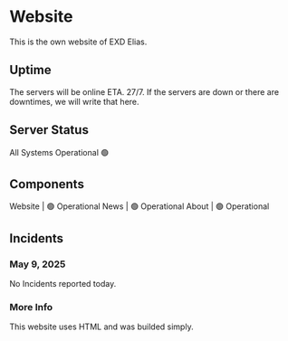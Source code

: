 # Website
This is the own website of EXD Elias.

## Uptime
The servers will be online ETA. 27/7. If the servers are down or there are downtimes, we will write that here.

## Server Status
All Systems Operational 🟢

## Components
Website | 🟢 Operational
News    | 🟢 Operational
About   | 🟢 Operational

## Incidents
### May 9, 2025
No Incidents reported today.

### More Info
This website uses HTML and was builded simply.
